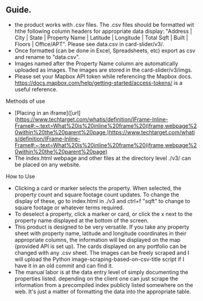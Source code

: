## Guide.
* the product works with .csv files. The .csv files should be formatted wit hthe following column headers for appropriate data display:
"Address |	City	| State |	Property Name | Latitude |	Longitude |	Total Sqft |	Built |	Floors |	Office/APT". Please see data.csv in card-slider/v3/.
* Once formatted (can be done in Excel, Spreadsheets, etc) export as csv and rename to "data.csv".
* Images named after the Property Name column are automatically uploaded as images. The images are stored in the card-slider/v3/imgs.
* Please set your Mapbox API token while referencing the Mapbox docs. https://docs.mapbox.com/help/getting-started/access-tokens/ is a useful reference.

Methods of use
* [Placing in an iframe]([url](https://www.techtarget.com/whatis/definition/IFrame-Inline-Frame#:~:text=What%20is%20inline%20frame%20(iframe,webpage%20within%20the%20parent%20page.)https://www.techtarget.com/whatis/definition/IFrame-Inline-Frame#:~:text=What%20is%20inline%20frame%20(iframe,webpage%20within%20the%20parent%20page)
* The index.html webpage and other files at the directory level ./v3/ can be placed on any website.

 How to Use
 * Clicking a card or marker selects the property. When selected, the property count and square footage count updates. To change the display of these, go to index.html in ./v3 and ctrl+f "sqft" to change to square footage or whatever terms required.
 * To deselect a property, click a marker or card, or click the x next to the property name displayed at the bottom of the screen.
 * This product is designed to be very versatile. If you take any property sheet with property name, latitude and longitude coordinates in their appropriate columns, the information will be displayed on the map (provided API is set up). The cards displayed on any portfolio can be changed with any .csv sheet. The images can be freely scraped and I will upload the Python image-scraping-based-on-csv-title script if I have it in an old commit and can find it.
 * The manual labor is at the data entry level of simply documenting the properties listed. depending on the client one can just scrape the information from a precompiled index publicly listed somewhere on the web. It's just a matter of formatting the data into the appropriate table.

